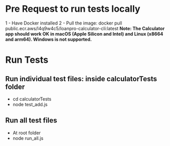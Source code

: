 # Pre Request to run tests locally

1 - Have Docker installed
2 - Pull the image: docker pull public.ecr.aws/l4q9w4c5/loanpro-calculator-cli:latest
**Note: The Calculator app should work OK in macOS (Apple Silicon and Intel) and Linux (x8664 and arm64). Windows is not supported.**

# Run Tests

## Run individual test files: inside calculatorTests folder 
* cd calculatorTests
* node test_add.js

## Run all test files
* At root folder
* node run_all.js
